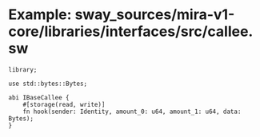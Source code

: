 # Example: sway_sources/mira-v1-core/libraries/interfaces/src/callee.sw

```sway
library;

use std::bytes::Bytes;

abi IBaseCallee {
    #[storage(read, write)]
    fn hook(sender: Identity, amount_0: u64, amount_1: u64, data: Bytes);
}

```

